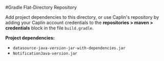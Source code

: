 #Gradle Flat-Directory Repository

Add project dependencies to this directory, or use Caplin's repository by adding your Caplin account credentials to the
 **repositories > maven > credentials** block in the file `build.gradle`. 

**Project dependencies:**

* <code>datasource-java-<em>version</em>-jar-with-dependencies.jar</code>
* <code>NotificationJava-<em>version</em>.jar</code>